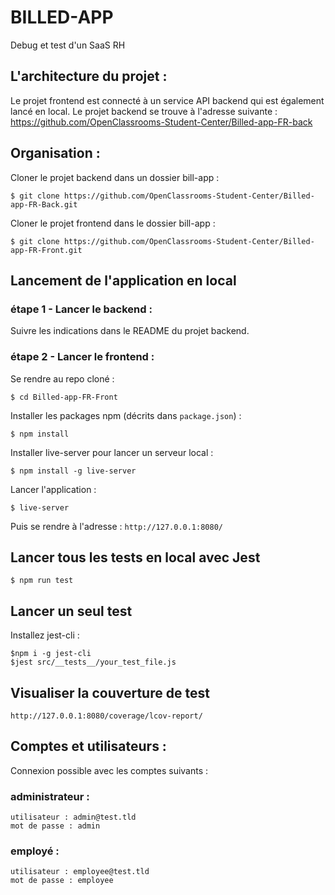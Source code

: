 # BILLED-APP
Debug et test d'un SaaS RH

## L'architecture du projet :
Le projet frontend est connecté à un service API backend qui est également lancé en local.
Le projet backend se trouve à l'adresse suivante : https://github.com/OpenClassrooms-Student-Center/Billed-app-FR-back

## Organisation :
Cloner le projet backend dans un dossier bill-app :
```
$ git clone https://github.com/OpenClassrooms-Student-Center/Billed-app-FR-Back.git
```

Cloner le projet frontend dans le dossier bill-app :
```
$ git clone https://github.com/OpenClassrooms-Student-Center/Billed-app-FR-Front.git
```

## Lancement de  l'application en local

### étape 1 - Lancer le backend :

Suivre les indications dans le README du projet backend.

### étape 2 - Lancer le frontend :

Se rendre au repo cloné :
```
$ cd Billed-app-FR-Front
```

Installer les packages npm (décrits dans `package.json`) :
```
$ npm install
```

Installer live-server pour lancer un serveur local :
```
$ npm install -g live-server
```

Lancer l'application :
```
$ live-server
```

Puis se rendre à l'adresse : `http://127.0.0.1:8080/`


## Lancer tous les tests en local avec Jest

```
$ npm run test
```

## Lancer un seul test

Installez jest-cli :

```
$npm i -g jest-cli
$jest src/__tests__/your_test_file.js
```

## Visualiser la couverture de test

`http://127.0.0.1:8080/coverage/lcov-report/`

## Comptes et utilisateurs :

Connexion possible avec les comptes suivants :

### administrateur : 
```
utilisateur : admin@test.tld 
mot de passe : admin
```
### employé :
```
utilisateur : employee@test.tld
mot de passe : employee
```
